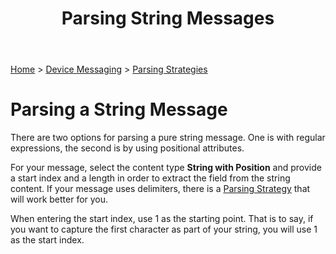 ﻿---
title: Parsing String Messages
keywords: messages, messaging, parsing, text, string, regularexpression, regex, position

created: 20170927
updated: 20170927
createdby: Kevin D. Wolf
updatedby: Kevin D. Wolf
---
[Home](../../Index.md) > [Device Messaging](../Index.md) > [Parsing Strategies](ParsingStrategies.md)

# Parsing a String Message

There are two options for parsing a pure string message.  One is with regular 
expressions, the second is by using positional attributes.

For your message, select the content type **String with Position** and provide a 
start index and a length in order to extract the field from the string content.  If your message uses delimiters, 
there is a [Parsing Strategy](ParsingDelimitedMessage.md) that will work better for you.

When entering the start index, use 1 as the starting point. That is to say, if you want to 
capture the first character as part of your string, you will use 1 as the start index.
